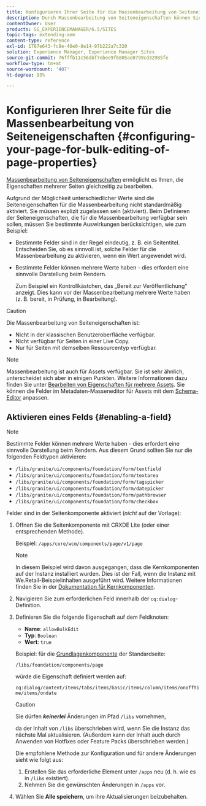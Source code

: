 ```yaml
---
title: Konfigurieren Ihrer Seite für die Massenbearbeitung von Seiteneigenschaften
description: Durch Massenbearbeitung von Seiteneigenschaften können Sie die Eigenschaften mehrerer Seiten gleichzeitig bearbeiten
contentOwner: User
products: SG_EXPERIENCEMANAGER/6.5/SITES
topic-tags: extending-aem
content-type: reference
exl-id: 1787e643-fc8e-40e0-8e14-97b222a7c320
solution: Experience Manager, Experience Manager Sites
source-git-commit: 76fffb11c56dbf7ebee9f6805ae0799cd32985fe
workflow-type: tm+mt
source-wordcount: '407'
ht-degree: 93%

---
```


# Konfigurieren Ihrer Seite für die Massenbearbeitung von Seiteneigenschaften {#configuring-your-page-for-bulk-editing-of-page-properties}

[Massenbearbeitung von Seiteneigenschaften](/help/sites-authoring/editing-page-properties.md#from-the-sites-console-multiple-pages) ermöglicht es Ihnen, die Eigenschaften mehrerer Seiten gleichzeitig zu bearbeiten.

Aufgrund der Möglichkeit unterschiedlicher Werte sind die Seiteneigenschaften für die Massenbearbeitung nicht standardmäßig aktiviert. Sie müssen explizit zugelassen sein (aktiviert). Beim Definieren der Seiteneigenschaften, die für die Massenbearbeitung verfügbar sein sollen, müssen Sie bestimmte Auswirkungen berücksichtigen, wie zum Beispiel:

* Bestimmte Felder sind in der Regel eindeutig, z. B. ein Seitentitel. Entscheiden Sie, ob es sinnvoll ist, solche Felder für die Massenbearbeitung zu aktivieren, wenn ein Wert angewendet wird.
* Bestimmte Felder können mehrere Werte haben - dies erfordert eine sinnvolle Darstellung beim Rendern.

  Zum Beispiel ein Kontrollkästchen, das „Bereit zur Veröffentlichung“ anzeigt. Dies kann vor der Massenbearbeitung mehrere Werte haben (z. B. bereit, in Prüfung, in Bearbeitung).

>[!CAUTION]
>
>Die Massenbearbeitung von Seiteneigenschaften ist:
>
>* Nicht in der klassischen Benutzeroberfläche verfügbar.
>* Nicht verfügbar für Seiten in einer Live Copy.
>* Nur für Seiten mit demselben Ressourcentyp verfügbar.
>

>[!NOTE]
>
>Massenbearbeitung ist auch für Assets verfügbar. Sie ist sehr ähnlich, unterscheidet sich aber in einigen Punkten. Weitere Informationen dazu finden Sie unter [Bearbeiten von Eigenschaften für mehrere Assets](/help/assets/metadata.md). Sie können die Felder im Metadaten-Masseneditor für Assets mit dem [Schema-Editor](/help/assets/metadata-schemas.md) anpassen.

## Aktivieren eines Felds {#enabling-a-field}

>[!NOTE]
>
>Bestimmte Felder können mehrere Werte haben - dies erfordert eine sinnvolle Darstellung beim Rendern. Aus diesem Grund sollten Sie nur die folgenden Feldtypen aktivieren:
>
>* `/libs/granite/ui/components/foundation/form/textfield`
>* `/libs/granite/ui/components/foundation/form/textarea`
>* `/libs/granite/ui/components/foundation/form/tagspicker`
>* `/libs/granite/ui/components/foundation/form/datepicker`
>* `/libs/granite/ui/components/foundation/form/pathbrowser`
>* `/libs/granite/ui/components/foundation/form/checkbox`
>

Felder sind in der Seitenkomponente aktiviert (*nicht* auf der Vorlage):

1. Öffnen Sie die Seitenkomponente mit CRXDE Lite (oder einer entsprechenden Methode).

   Beispiel: `/apps/core/wcm/components/page/v1/page`

   >[!NOTE]
   >
   >In diesem Beispiel wird davon ausgegangen, dass die Kernkomponenten auf der Instanz installiert wurden. Dies ist der Fall, wenn die Instanz mit We.Retail-Beispielinhalten ausgeführt wird. Weitere Informationen finden Sie in der [Dokumentation für Kernkomponenten](https://experienceleague.adobe.com/docs/experience-manager-core-components/using/introduction.html?lang=de).

1. Navigieren Sie zum erforderlichen Feld innerhalb der `cq:dialog`-Definition.
1. Definieren Sie die folgende Eigenschaft auf dem Feldknoten:

   * **Name**: `allowBulkEdit`
   * **Typ**: `Boolean`
   * **Wert**: `true`

   Beispiel: für die [Grundlagenkomponente](/help/sites-authoring/default-components-foundation.md) der Standardseite:

   `/libs/foundation/components/page`

   würde die Eigenschaft definiert werden auf:

   `cq:dialog/content/items/tabs/items/basic/items/column/items/onofftime/items/ondate`

   >[!CAUTION]
   >
   >Sie dürfen ***keinerlei*** Änderungen im Pfad `/libs` vornehmen,
   >
   >da der Inhalt von `/libs` überschrieben wird, wenn Sie die Instanz das nächste Mal aktualisieren. (Außerdem kann der Inhalt auch durch Anwenden von Hotfixes oder Feature Packs überschrieben werden.)
   >
   >Die empfohlene Methode zur Konfiguration und für andere Änderungen sieht wie folgt aus:
   >
   >    1. Erstellen Sie das erforderliche Element unter `/apps` neu (d. h. wie es in `/libs` existiert).
   >    1. Nehmen Sie die gewünschten Änderungen in `/apps` vor.

1. Wählen Sie **Alle speichern**, um ihre Aktualisierungen beizubehalten.
